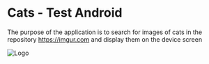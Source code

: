 # Cats - Test Android 

The purpose of the application is to search for images of cats in the repository https://imgur.com and display them on the device screen

![Logo](https://cdn.pixabay.com/photo/2022/06/25/19/02/cat-7284059_1280.png)

